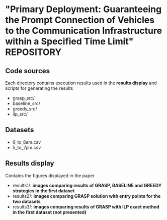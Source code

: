 # "Primary Deployment: Guaranteeing the Prompt Connection of Vehicles to the Communication Infrastructure within a Specified Time Limit" REPOSITORY

## Code sources

Each directory contains execution results used in the <strong>results display</strong> and scripts for generating the results

<ul>
<li>grasp_src/</li>
<li>baseline_src/</li>
<li>greedy_src/</li>
<li>ilp_src/</li>
</ul>

## Datasets

<ul>
<li>6_to_8am.csv</li>
<li>5_to_7pm.csv</li>
</ul>

## Results display

Contains the figures displayed in the paper

<ul>
<li>results1/: <strong>images comparing results of GRASP, BASELINE and GREEDY strategies in the first dataset</strong>
<li>results2/: <strong>images comparing GRASP solution with entry points for the two datasets</strong>
<li>results3/: <strong>images comparing results of GRASP with ILP exact method in the first dataset (not presented)</strong>
</ul>